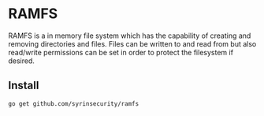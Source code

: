 # RAMFS

RAMFS is a in memory file system which has the capability of creating and removing directories and files. Files can be written to and read from but also read/write permissions can be set in order to protect the filesystem if desired.

## Install

```
go get github.com/syrinsecurity/ramfs
```

